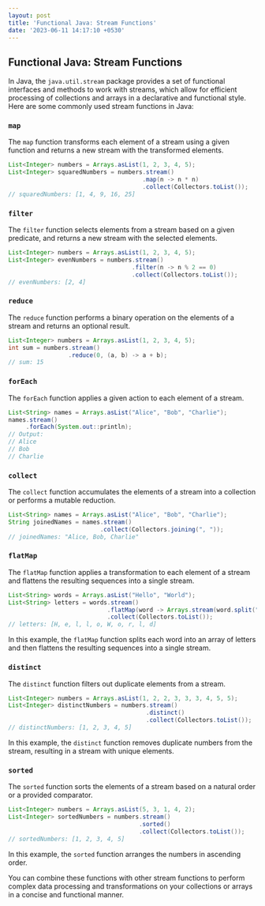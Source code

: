 ```yaml
---
layout: post
title: 'Functional Java: Stream Functions'
date: '2023-06-11 14:17:10 +0530'
---
```


## Functional Java: Stream Functions

In Java, the `java.util.stream` package provides a set of functional interfaces and methods to work with streams, which allow for efficient processing of collections and arrays in a declarative and functional style. Here are some commonly used stream functions in Java:

### `map`

The `map` function transforms each element of a stream using a given function and returns a new stream with the transformed elements.

```java
List<Integer> numbers = Arrays.asList(1, 2, 3, 4, 5);
List<Integer> squaredNumbers = numbers.stream()
                                      .map(n -> n * n)
                                      .collect(Collectors.toList());
// squaredNumbers: [1, 4, 9, 16, 25]
```

### `filter`

The `filter` function selects elements from a stream based on a given predicate, and returns a new stream with the selected elements.

```java
List<Integer> numbers = Arrays.asList(1, 2, 3, 4, 5);
List<Integer> evenNumbers = numbers.stream()
                                   .filter(n -> n % 2 == 0)
                                   .collect(Collectors.toList());
// evenNumbers: [2, 4]
```

### `reduce`

The `reduce` function performs a binary operation on the elements of a stream and returns an optional result.

```java
List<Integer> numbers = Arrays.asList(1, 2, 3, 4, 5);
int sum = numbers.stream()
                 .reduce(0, (a, b) -> a + b);
// sum: 15
```

### `forEach`

The `forEach` function applies a given action to each element of a stream.

```java
List<String> names = Arrays.asList("Alice", "Bob", "Charlie");
names.stream()
     .forEach(System.out::println);
// Output:
// Alice
// Bob
// Charlie
```

### `collect`

The `collect` function accumulates the elements of a stream into a collection or performs a mutable reduction.

```java
List<String> names = Arrays.asList("Alice", "Bob", "Charlie");
String joinedNames = names.stream()
                          .collect(Collectors.joining(", "));
// joinedNames: "Alice, Bob, Charlie"
```

### `flatMap`

The `flatMap` function applies a transformation to each element of a stream and flattens the resulting sequences into a single stream.

```java
List<String> words = Arrays.asList("Hello", "World");
List<String> letters = words.stream()
                            .flatMap(word -> Arrays.stream(word.split("")))
                            .collect(Collectors.toList());
// letters: [H, e, l, l, o, W, o, r, l, d]
```

In this example, the `flatMap` function splits each word into an array of letters and then flattens the resulting sequences into a single stream.

### `distinct`

The `distinct` function filters out duplicate elements from a stream.

```java
List<Integer> numbers = Arrays.asList(1, 2, 2, 3, 3, 3, 4, 5, 5);
List<Integer> distinctNumbers = numbers.stream()
                                       .distinct()
                                       .collect(Collectors.toList());
// distinctNumbers: [1, 2, 3, 4, 5]
```

In this example, the `distinct` function removes duplicate numbers from the stream, resulting in a stream with unique elements.

### `sorted`

The `sorted` function sorts the elements of a stream based on a natural order or a provided comparator.

```java
List<Integer> numbers = Arrays.asList(5, 3, 1, 4, 2);
List<Integer> sortedNumbers = numbers.stream()
                                     .sorted()
                                     .collect(Collectors.toList());
// sortedNumbers: [1, 2, 3, 4, 5]
```

In this example, the `sorted` function arranges the numbers in ascending order.

You can combine these functions with other stream functions to perform complex data processing and transformations on your collections or arrays in a concise and functional manner.